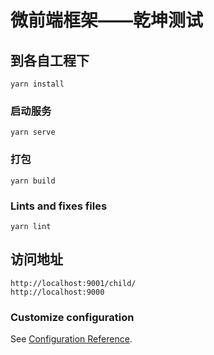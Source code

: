 # 微前端框架——乾坤测试

## 到各自工程下
```
yarn install
```

### 启动服务
```
yarn serve
```

### 打包
```
yarn build
```

### Lints and fixes files
```
yarn lint
```

## 访问地址
```
http://localhost:9001/child/
http://localhost:9000
```

### Customize configuration
See [Configuration Reference](https://cli.vuejs.org/config/).

